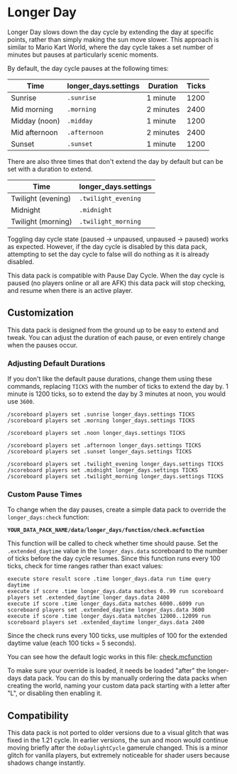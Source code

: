 # Longer Day

Longer Day slows down the day cycle by extending the day at specific points,
rather than simply making the sun move slower. This approach is similar to Mario
Kart World, where the day cycle takes a set number of minutes but pauses at
particularly scenic moments.

By default, the day cycle pauses at the following times:

| Time          | longer_days.settings | Duration  | Ticks |
| ------------- | -------------------- | --------- | ----- |
| Sunrise       | `.sunrise`           | 1 minute  | 1200  |
| Mid morning   | `.morning`           | 2 minutes | 2400  |
| Midday (noon) | `.midday`            | 1 minute  | 1200  |
| Mid afternoon | `.afternoon`         | 2 minutes | 2400  |
| Sunset        | `.sunset`            | 1 minute  | 1200  |

There are also three times that don't extend the day by default but can be set
with a duration to extend.

| Time               | longer_days.settings |
| ------------------ | -------------------- |
| Twilight (evening) | `.twilight_evening`  |
| Midnight           | `.midnight`          |
| Twilight (morning) | `.twilight_morning`  |

Toggling day cycle state (paused -> unpaused, unpaused -> paused) works as
expected. However, if the day cycle is disabled by this data pack, attempting to
set the day cycle to false will do nothing as it is already disabled.

This data pack is compatible with Pause Day Cycle. When the day cycle is paused
(no players online or all are AFK) this data pack will stop checking, and resume
when there is an active player.

## Customization

This data pack is designed from the ground up to be easy to extend and tweak.
You can adjust the duration of each pause, or even entirely change when the
pauses occur.

### Adjusting Default Durations

If you don't like the default pause durations, change them using these commands,
replacing `TICKS` with the number of ticks to extend the day by. 1 minute is
1200 ticks, so to extend the day by 3 minutes at noon, you would use `3600`.

```mcfunction
/scoreboard players set .sunrise longer_days.settings TICKS
/scoreboard players set .morning longer_days.settings TICKS

/scoreboard players set .noon longer_days.settings TICKS

/scoreboard players set .afternoon longer_days.settings TICKS
/scoreboard players set .sunset longer_days.settings TICKS

/scoreboard players set .twilight_evening longer_days.settings TICKS
/scoreboard players set .midnight longer_days.settings TICKS
/scoreboard players set .twilight_morning longer_days.settings TICKS
```

### Custom Pause Times

To change when the day pauses, create a simple data pack to override the
`longer_days:check` function:

**`YOUR_DATA_PACK_NAME/data/longer_days/function/check.mcfunction`**

This function will be called to check whether time should pause. Set the
`.extended_daytime` value in the `longer_days.data` scoreboard to the number of
ticks before the day cycle resumes. Since this function runs every 100 ticks,
check for time ranges rather than exact values:

```mcfunction
execute store result score .time longer_days.data run time query daytime
execute if score .time longer_days.data matches 0..99 run scoreboard players set .extended_daytime longer_days.data 2400
execute if score .time longer_days.data matches 6000..6099 run scoreboard players set .extended_daytime longer_days.data 3600
execute if score .time longer_days.data matches 12000..12099 run scoreboard players set .extended_daytime longer_days.data 2400
```

Since the check runs every 100 ticks, use multiples of 100 for the extended
daytime value (each 100 ticks = 5 seconds).

You can see how the default logic works in this file:
[check.mcfunction](./data/longer_days/function/check.mcfunction)

To make sure your override is loaded, it needs be loaded "after" the longer-days
data pack. You can do this by manually ordering the data packs when creating the
world, naming your custom data pack starting with a letter after "L", or
disabling then enabling it.

## Compatibility

This data pack is not ported to older versions due to a visual glitch that was
fixed in the 1.21 cycle. In earlier versions, the sun and moon would continue
moving briefly after the `doDaylightCycle` gamerule changed. This is a minor
glitch for vanilla players, but extremely noticeable for shader users because
shadows change instantly.
